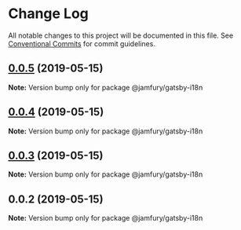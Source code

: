 # Change Log

All notable changes to this project will be documented in this file.
See [Conventional Commits](https://conventionalcommits.org) for commit guidelines.

## [0.0.5](https://github.com/WeConnect/gatsby-monorepo/compare/@jamfury/gatsby-i18n@0.0.4...@jamfury/gatsby-i18n@0.0.5) (2019-05-15)

**Note:** Version bump only for package @jamfury/gatsby-i18n

## [0.0.4](https://github.com/WeConnect/gatsby-monorepo/compare/@jamfury/gatsby-i18n@0.0.3...@jamfury/gatsby-i18n@0.0.4) (2019-05-15)

**Note:** Version bump only for package @jamfury/gatsby-i18n

## [0.0.3](https://github.com/WeConnect/gatsby-monorepo/compare/@jamfury/gatsby-i18n@0.0.2...@jamfury/gatsby-i18n@0.0.3) (2019-05-15)

**Note:** Version bump only for package @jamfury/gatsby-i18n

## 0.0.2 (2019-05-15)

**Note:** Version bump only for package @jamfury/gatsby-i18n
